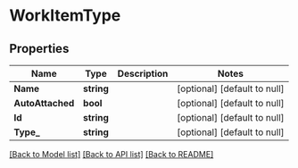# WorkItemType

## Properties
Name | Type | Description | Notes
------------ | ------------- | ------------- | -------------
**Name** | **string** |  | [optional] [default to null]
**AutoAttached** | **bool** |  | [optional] [default to null]
**Id** | **string** |  | [optional] [default to null]
**Type_** | **string** |  | [optional] [default to null]

[[Back to Model list]](../README.md#documentation-for-models) [[Back to API list]](../README.md#documentation-for-api-endpoints) [[Back to README]](../README.md)

